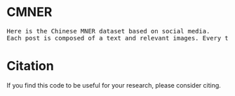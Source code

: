 # CMNER
<pre>Here is the Chinese MNER dataset based on social media. 
Each post is composed of a text and relevant images. Every text has an unique "wid" and the images named with this "wid" at the beginning are the corresponding images for the text.</pre>
# Citation
If you find this code to be useful for your research, please consider citing.
